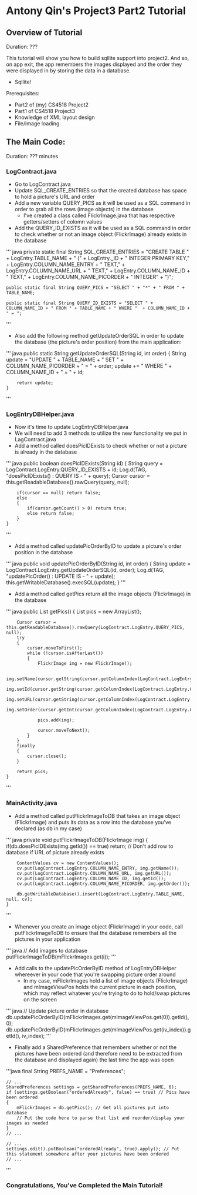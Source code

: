 
# Antony Qin's Project3 Part2 Tutorial
## Overview of Tutorial
Duration: ???

This tutorial will show you how to build sqllite support into project2. And so, on app exit, the app remembers the images displayed and the order they were displayed in by storing the data in a database.

* Sqllite!

Prerequisites:

* Part2 of (my) CS4518 Project2
* Part1 of CS4518 Project3
* Knowledge of XML layout design
* File/Image loading

## The Main Code:
Duration: ??? minutes

### LogContract.java
* Go to LogContract.java
* Update SQL_CREATE_ENTRIES so that the created database has space to hold a picture's URL and order
* Add a new variable QUERY_PICS as it will be used as a SQL command in order to grab all the rows (image objects) in the database
    * I've created a class called FlickrImage.java that has respective getters/setters of colomn values
* Add the QUERY_ID_EXISTS as it will be used as a SQL command in order to check whether or not an image object (FlickrImage) already exists in the database

''' java
    private static final String SQL_CREATE_ENTRIES =
                    "CREATE TABLE " + LogEntry.TABLE_NAME +
                    " (" +
                    LogEntry._ID + " INTEGER PRIMARY KEY," +
                    LogEntry.COLUMN_NAME_ENTRY + " TEXT," +
                    LogEntry.COLUMN_NAME_URL + " TEXT," +
                    LogEntry.COLUMN_NAME_ID + " TEXT," +
                    LogEntry.COLUMN_NAME_PICORDER + " INTEGER" +
                    ")";

    public static final String QUERY_PICS = "SELECT " + "*" + " FROM " + TABLE_NAME;

    public static final String QUERY_ID_EXISTS = "SELECT " +  COLUMN_NAME_ID + " FROM " + TABLE_NAME + " WHERE "  + COLUMN_NAME_ID + " = ";
'''

* Also add the following method getUpdateOrderSQL in order to update the database (the picture's order position) from the main application:

''' java
    public static String getUpdateOrderSQL(String id, int order)
    {
        String update = "UPDATE " + TABLE_NAME + " SET " + COLUMN_NAME_PICORDER + " = " + order;
        update += " WHERE " + COLUMN_NAME_ID + " = " + id;

        return update;
    }
'''

### LogEntryDBHelper.java
* Now it's time to update LogEntryDBHelper.java
* We will need to add 3 methods to utilize the new functionality we put in LagContract.java
* Add a method called doesPicIDExists to check whether or not a picture is already in the database

''' java
    public boolean doesPicIDExists(String id)
    {
        String query = LogContract.LogEntry.QUERY_ID_EXISTS + id;
        Log.d(TAG, "doesPicIDExists() : QUERY IS - " + query);
        Cursor cursor = this.getReadableDatabase().rawQuery(query, null);

        if(cursor == null) return false;
        else
        {
            if(cursor.getCount() > 0) return true;
            else return false;
        }
    }
'''

* Add a method called updatePicOrderByID to update a picture's order position in the database

''' java
    public void updatePicOrderByID(String id, int order)
    {
        String update = LogContract.LogEntry.getUpdateOrderSQL(id, order);
        Log.d(TAG, "updatePicOrder() : UPDATE IS - " + update);
        this.getWritableDatabase().execSQL(update);
    }
'''

* Add a method called getPics return all the image objects (FlickrImage) in the database

''' java
    public List<FlickrImage> getPics()
    {
        List<FlickrImage> pics = new ArrayList<FlickrImage>();

        Cursor cursor = this.getReadableDatabase().rawQuery(LogContract.LogEntry.QUERY_PICS, null);
        try
        {
            cursor.moveToFirst();
            while (!cursor.isAfterLast())
            {
                FlickrImage img = new FlickrImage();

                img.setName(cursor.getString(cursor.getColumnIndex(LogContract.LogEntry.COLUMN_NAME_ENTRY)));
                img.setId(cursor.getString(cursor.getColumnIndex(LogContract.LogEntry.COLUMN_NAME_ID)));
                img.setURL(cursor.getString(cursor.getColumnIndex(LogContract.LogEntry.COLUMN_NAME_URL)));
                img.setOrder(cursor.getInt(cursor.getColumnIndex(LogContract.LogEntry.COLUMN_NAME_PICORDER)));

                pics.add(img);

                cursor.moveToNext();
            }
        }
        finally
        {
            cursor.close();
        }

        return pics;
    }
'''

### MainActivity.java
* Add a method called putFlickrImageToDB that takes an image object (FlickrImage) and puts its data as a row into the database you've declared (as db in my case)

''' java
    private void putFlickrImageToDB(FlickrImage img)
    {
        if(db.doesPicIDExists(img.getId()) == true) return; // Don't add row to database if URL of picture already exists

        ContentValues cv = new ContentValues();
        cv.put(LogContract.LogEntry.COLUMN_NAME_ENTRY, img.getName());
        cv.put(LogContract.LogEntry.COLUMN_NAME_URL, img.getURL());
        cv.put(LogContract.LogEntry.COLUMN_NAME_ID, img.getId());
        cv.put(LogContract.LogEntry.COLUMN_NAME_PICORDER, img.getOrder());

        db.getWritableDatabase().insert(LogContract.LogEntry.TABLE_NAME, null, cv);
    }
'''

* Whenever you create an image object (FlickrImage) in your code, call putFlickrImageToDB to ensure that the database remembers all the pictures in your application

''' java
    // Add images to database
    putFlickrImageToDB(mFlickrImages.get(i));
'''

* Add calls to the updatePicOrderByID method of LogEntryDBHelper whereever in your code that you're swapping picture order around
    * In my case, mFlickrImages hold a list of image objects (FlickrImage) and mImageViewPos holds the current picture in each position, which may reflect whatever you're trying to do to hold/swap pictures on the screen

''' java
    // Update picture order in database
    db.updatePicOrderByID(mFlickrImages.get(mImageViewPos.get(0)).getId(), 0);
    db.updatePicOrderByID(mFlickrImages.get(mImageViewPos.get(iv_index)).getId(), iv_index);
'''

* Finally add a SharedPreference that remembers whether or not the pictures have been ordered (and therefore need to be extracted from the database and displayed again) the last time the app was open

'''java
    final String PREFS_NAME = "Preferences";
    
    // ...
    SharedPreferences settings = getSharedPreferences(PREFS_NAME, 0);
    if (settings.getBoolean("orderedAlready", false) == true) // Pics have been ordered
    {
        mFlickrImages = db.getPics(); // Get all pictures put into database
        // Put the code here to parse that list and reorder/display your images as needed
    }
    // ...
    
    // ...
    settings.edit().putBoolean("orderedAlready", true).apply(); // Put this statement somewhere after your pictures have been ordered
    // ...
'''
    
### Congratulations, You've Completed the Main Tutorial!









